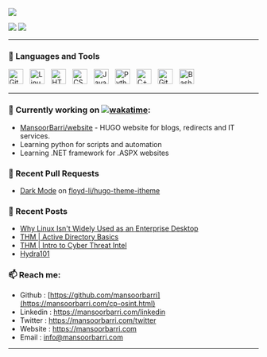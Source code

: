 ![](http://github-profile-summary-cards.vercel.app/api/cards/profile-details?username=mansoorbarri&theme=onedark)

![](http://github-profile-summary-cards.vercel.app/api/cards/stats?username=floyd-li&theme=onedark)
![](http://github-profile-summary-cards.vercel.app/api/cards/repos-per-language?username=mansoorbarri&theme=onedark)

---

### 🧰 Languages and Tools

<img align="left" alt="Git" width="30px" style="padding-right:10px;" src="https://cdn.jsdelivr.net/gh/devicons/devicon/icons/git/git-original.svg" />
<img align="left" alt="Linux" width="30px" style="padding-right:10px;" src="https://cdn.jsdelivr.net/gh/devicons/devicon/icons/linux/linux-original.svg" />
<img align="left" alt="HTML" width="30px" style="padding-right:10px;" src="https://cdn.jsdelivr.net/gh/devicons/devicon/icons/html5/html5-plain.svg" />
<img align="left" alt="CSS" width="30px" style="padding-right:10px;" src="https://cdn.jsdelivr.net/gh/devicons/devicon/icons/css3/css3-plain.svg" />
<img align="left" alt="JavaScript" width="30px" style="padding-right:10px;" src="https://cdn.jsdelivr.net/gh/devicons/devicon/icons/javascript/javascript-plain.svg" />
<img align="left" alt="Python" width="30px" style="padding-right:10px;" src="https://cdn.jsdelivr.net/gh/devicons/devicon/icons/python/python-plain.svg" />
<img align="left" alt="C++" width="30px" style="padding-right:10px;" src="https://cdn.jsdelivr.net/gh/devicons/devicon/icons/cplusplus/cplusplus-line.svg" />
<img align="left" alt="GitHub" width="30px" style="padding-right:10px;" src="https://cdn.jsdelivr.net/gh/devicons/devicon/icons/github/github-original.svg" />
<img align="left" alt="Bash" width="30px" style="padding-right:10px;" src="https://cdn.jsdelivr.net/gh/devicons/devicon/icons/bash/bash-original.svg" />
<br />
<br />

---


### 👷 Currently working on [![wakatime](https://wakatime.com/badge/user/a2c64f60-2704-40da-8e5c-c51daf6f8733.svg)](https://wakatime.com/@a2c64f60-2704-40da-8e5c-c51daf6f8733): 
- [MansoorBarri/website](https://github.com/MansoorBarri/website.git) - HUGO website for blogs, redirects and IT services.
- Learning python for scripts and automation
- Learning .NET framework for .ASPX websites

### 🔨 Recent Pull Requests
- [Dark Mode](https://github.com/floyd-li/hugo-theme-itheme/pull/13) on [floyd-li/hugo-theme-itheme](https://github.com/floyd-li/hugo-theme-itheme)

### 📰 Recent Posts
- [Why Linux Isn't Widely Used as an Enterprise Desktop](https://mansoorbarri.com/articles/enterprise-desktop/)
- [THM | Active Directory Basics](https://mansoorbarri.com/write-ups/winadbasics/)
- [THM | Intro to Cyber Threat Intel](https://mansoorbarri.com/write-ups/cyberthreatintel/)
- [Hydra101](https://mansoorbarri.com/guides/hydra101/)

### 📫 Reach me:
- Github    : [https://github.com/mansoorbarri](https://mansoorbarri.com/cp-osint.html)
- Linkedin  : <https://mansoorbarri.com/linkedin>
- Twitter   : <https://mansoorbarri.com/twitter>
- Website   : <https://mansoorbarri.com>
- Email     : [info@mansoorbarri.com](mailto:info@mansoorbarri.com)

---

